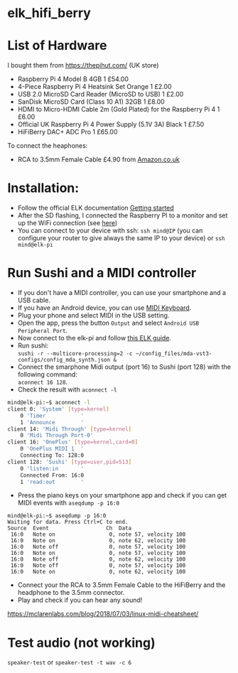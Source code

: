 # elk_hifi_berry

# List of Hardware

I bought them from https://thepihut.com/ (UK store)

- Raspberry Pi 4 Model B 4GB 	1 	£54.00
- 4-Piece Raspberry Pi 4 Heatsink Set Orange 	1 	£2.00
- USB 2.0 MicroSD Card Reader (MicroSD to USB) 	1 	£2.00
- SanDisk MicroSD Card (Class 10 A1) 32GB 	1 	£8.00
- HDMI to Micro-HDMI Cable 2m (Gold Plated) for the Raspberry Pi 4 	1 	£6.00
- Official UK Raspberry Pi 4 Power Supply (5.1V 3A) Black 	1 	£7.50
- HiFiBerry DAC+ ADC Pro 	1 	£65.00

To connect the heaphones:
- RCA to 3.5mm Female Cable £4.90 from [Amazon.co.uk](https://www.amazon.co.uk/gp/product/B00KTHGDCS/ref=ppx_yo_dt_b_asin_title_o00_s00?ie=UTF8&psc=1)

# Installation:
- Follow the official ELK documentation [Getting started](https://elk-audio.github.io/elk-docs/html/documents/getting_started_with_development_kit_elk_pi_hardware.html)
- After the SD flashing, I connected the Raspberry PI to a monitor and set up the WiFi connection (see [here](https://elk-audio.github.io/elk-docs/html/documents/working_with_elk_board.html?highlight=wifi#over-wifi))
- You can connect to your device with ssh: `ssh mind@IP` (you can configure your router to give always the same IP to your device) or `ssh mind@elk-pi` 

# Run Sushi and a MIDI controller
- If you don't have a MIDI controller, you can use your smartphone and a USB cable. 
- If you have an Android device, you can use [MIDI Keyboard](https://play.google.com/store/apps/details?id=com.dreamhoundstudios.keyboard&hl=en_GB).
- Plug your phone and select MIDI in the USB setting. 
- Open the app, press the button `Output` and select `Android USB Peripheral Port`.
- Now connect to the elk-pi and follow [this ELK guide]( https://elk-audio.github.io/elk-docs/html/documents/run_elk_on_boards.html).
- Run sushi:  
`sushi -r --multicore-processing=2 -c ~/config_files/mda-vst3-configs/config_mda_synth.json &`
- Connect the smarphone Midi output (port 16) to Sushi (port 128) with the following command:   
 `aconnect 16 128`. 
- Check the result with `aconnect -l`
```bash
mind@elk-pi:~$ aconnect -l
client 0: 'System' [type=kernel]
    0 'Timer           '
    1 'Announce        '
client 14: 'Midi Through' [type=kernel]
    0 'Midi Through Port-0'
client 16: 'OnePlus' [type=kernel,card=0]
    0 'OnePlus MIDI 1  '
	Connecting To: 128:0
client 128: 'Sushi' [type=user,pid=513]
    0 'listen:in       '
	Connected From: 16:0
    1 'read:out        '
```

- Press the piano keys on your smartphone app and check if you can get MIDI events with `aseqdump -p 16:0`

```
mind@elk-pi:~$ aseqdump -p 16:0
Waiting for data. Press Ctrl+C to end.
Source  Event                  Ch  Data
 16:0   Note on                 0, note 57, velocity 100
 16:0   Note on                 0, note 62, velocity 100
 16:0   Note off                0, note 57, velocity 100
 16:0   Note on                 0, note 57, velocity 100
 16:0   Note off                0, note 62, velocity 100
 16:0   Note off                0, note 57, velocity 100
 16:0   Note on                 0, note 62, velocity 100

```
- Connect your the RCA to 3.5mm Female Cable to the HiFiBerry and the headphone to the 3.5mm connector.
- Play and check if you can hear any sound!


https://mclarenlabs.com/blog/2018/07/03/linux-midi-cheatsheet/


# Test audio (not working)
 `speaker-test` or `speaker-test -t wav -c 6 `
